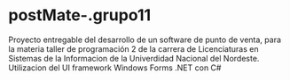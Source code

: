 # postMate-.grupo11
Proyecto entregable del desarrollo de un software de punto de venta, para la materia taller de programación 2 de la carrera de Licenciaturas en Sistemas de la Informacion de la  Univerdidad Nacional del Nordeste.
Utilizacion del UI framework Windows Forms .NET con C#
